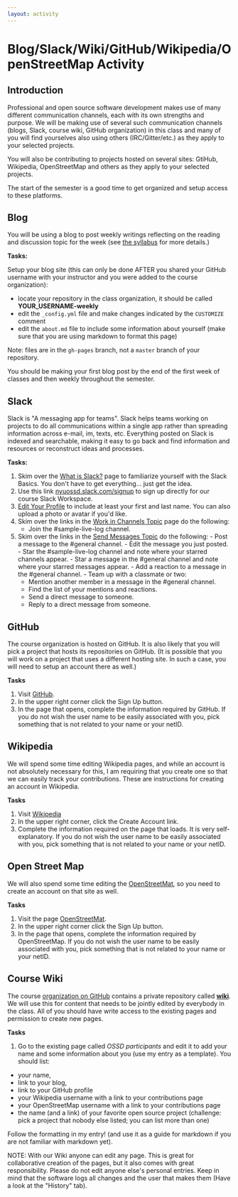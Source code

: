 ```yaml
---
layout: activity
---
```


# Blog/Slack/Wiki/GitHub/Wikipedia/OpenStreetMap Activity

## Introduction

 Professional and open source software development makes use of many different communication channels, each with its own strengths and purpose.
 We will be making use of several such communication channels (blogs, Slack, course wiki, GitHub organization) in this class and many of you will find yourselves also using others (IRC/Gitter/etc.) as they apply to your selected projects.

 You will also be contributing to projects hosted on several sites: GtiHub, Wikipedia, OpenStreetMap  and others as they apply to your selected projects.

 The start of the semester is a good time to get organized and setup access to these platforms.

## Blog

 You will be using a blog to post weekly writings reflecting on the reading and discussion topic for the week (see [the syllabus](https://cs.nyu.edu/~joannakl/ossd_s20/grading.html#blogs) for more details.)

 **Tasks:**

Setup your blog site (this can only be done AFTER you shared your GitHub username with your instructor and you were added to the course organization):
- locate your repository in the class organization, it should be called __YOUR_USERNAME-weekly__
- edit the `_config.yml` file and make changes indicated by the `CUSTOMIZE` comment
- edit the `about.md` file to include some information about yourself
 (make sure that you are using markdown to format this page)

 Note: files are in the `gh-pages` branch, not a `master` branch of your repository.


You should be making your first blog post by the end of the first week of classes and then weekly throughout the semester.

## Slack

Slack is "A messaging app for teams". Slack helps teams working on projects to do all communications within a single app rather than spreading information across e-mail, im, texts, etc. Everything posted on Slack is indexed and searchable, making it easy to go back and find information and resources or reconstruct ideas and processes.

 **Tasks:**

 1.  Skim over the [What is Slack?](https://get.slack.help/hc/en-us/articles/115004071768-What-is-Slack-) page to familiarize yourself with the Slack Basics. You don't have to get everything... just get the idea.
 2.  Use this link [nyuossd.slack.com/signup](https://nyuossd.slack.com/signup) to sign up directly for our course Slack Workspace.
 3.  [Edit Your Profile](https://get.slack.help/hc/en-us/articles/204092246-Edit-your-profile) to include at least your first and last name. You can also upload a photo or avatar if you'd like.
 4.  Skim over the links in the [Work in Channels Topic](https://get.slack.help/hc/en-us/categories/200111606) page do the following:
     -   Join the #sample-live-log channel.
 5.   Skim over the links in the [Send Messages Topic](https://get.slack.help/hc/en-us/categories/200111606#send-messages) do the following:
     -   Post a message to the #general channel.
     -   Edit the message you just posted.
     -   Star the #sample-live-log channel and note where your starred channels appear.
     -   Star a message in the #general channel and note where your starred messages appear.
     -   Add a reaction to a message in the #general channel.
     -   Team up with a classmate or two:
         -   Mention another member in a message in the #general channel.
         -   Find the list of your mentions and reactions.
         -   Send a direct message to someone.
         -   Reply to a direct message from someone.

## GitHub

The course organization is hosted on GitHub. It is also likely that you will pick a project
that hosts its repositories on GitHub. (It is possible that you will work on a
	project that uses a different hosting site. In such a case, you will need to setup
	an account there as well.)

**Tasks**

1. Visit [GitHub](https://github.com/).
2. In the upper right corner click the Sign Up button.
3. In the page that opens, complete the information required by GitHub.
If you do not wish the user name to be easily associated with you, pick something that is not related to your name or your netID.


## Wikipedia

We will spend some time editing Wikipedia pages, and while an account is not
absolutely necessary for this, I am requiring that you create one so that we can easily track your contributions.
These are instructions for creating an account in Wikipedia.

**Tasks**

1. Visit [Wikipedia](https://en.wikipedia.org/wiki/Main_Page)
2. In the upper right corner, click the Create Account link.
3. Complete the information required on the page that loads. It is very self-explanatory. If you do not wish the user name to be easily associated with you, pick something that is not related to your name or your netID.


## Open Street Map

We will also spend some time editing the [OpenStreetMat](https://www.openstreetmap.org), so you need to create an account on that site as well.

**Tasks**

1. Visit the page [OpenStreetMat](https://www.openstreetmap.org).
2. In the upper right corner click the Sign Up button.
3. In the page that opens, complete the information required by OpenStreetMap.
If you do not wish the user name to be easily associated with you, pick something that is not related to your name or your netID.


## Course Wiki

The course [organization on GitHub](https://github.com/nyu-ossd-s20/) contains a private repository called [__wiki__](https://github.com/nyu-ossd-s20/wiki).
We will use this for content that needs to be jointly edited by everybody in the class. All of you should have write access to the existing pages and permission
to create new pages.

**Tasks**

1. Go to the existing page called _OSSD participants_ and edit it to add your name and some information about you (use my entry as a template). You should list:
  - your name,
  - link to your blog,
  - link to your GitHub profile
  - your Wikipedia username with a link to your contributions page
  - your OpenStreetMap username  with a link to your contributions page
  - the name (and a link) of your favorite open source project (challenge: pick
  a project that nobody else listed; you can list more than one)

  Follow the formatting in my entry! (and use it as a guide for markdown  if you are not familiar with markdown yet).

NOTE: With our Wiki anyone can edit any page. This is great for collaborative creation of the pages, but it also comes with great responsibility. Please do not edit anyone else's personal entries. Keep in mind that the software logs all changes and the user that makes them (Have a look at the "History" tab).  

